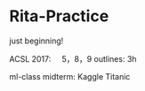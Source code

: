 # Rita-Practice
just beginning!

ACSL
  2017:
      5，8，9 outlines: 3h
      
ml-class
  midterm:
      Kaggle Titanic

